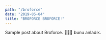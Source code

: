 ```yaml
---
path: "/broforce"
date: "2019-05-04"
title: "BROFORCE BROFORCE!"
---
```



Sample post about Broforce. 🤜💥🤛 bunu anladık.
